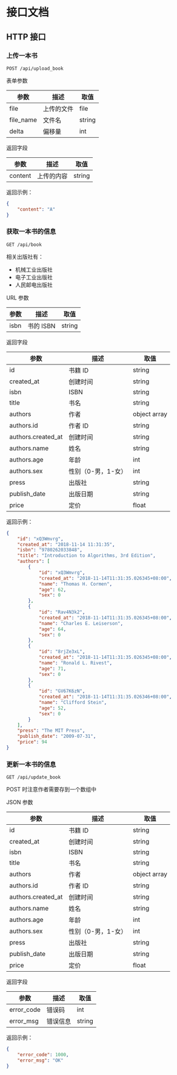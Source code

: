 # 接口文档

## HTTP 接口

### 上传一本书

`POST /api/upload_book`

表单参数

|参数|描述|取值|
|-------|--------|--------|
|file|上传的文件|file|
|file_name|文件名|string|
|delta|偏移量|int|

返回字段

|参数|描述|取值|
|-------|--------|--------|
|content|上传的内容|string|

返回示例：
```json
{
	"content": "A"
}
```


### 获取一本书的信息

`GET /api/book`

相关出版社有：
- 机械工业出版社
- 电子工业出版社
- 人民邮电出版社

URL 参数

|参数|描述|取值|
|-------|--------|--------|
|isbn|书的 ISBN|string|

返回字段

|参数|描述|取值|
|-------|--------|--------|
|id|书籍 ID|string|
|created_at|创建时间|string|
|isbn|ISBN|string|
|title|书名|string|
|authors|作者|object array|
|authors.id|作者 ID|string|
|authors.created_at|创建时间|string|
|authors.name|姓名|string|
|authors.age|年龄|int|
|authors.sex|性别（0-男，1-女）|int|
|press|出版社|string|
|publish_date|出版日期|string|
|price|定价|float|

返回示例：
```json
{
	"id": "xQ3Wmvrg",
	"created_at": "2018-11-14 11:31:35",
	"isbn": "9780262033848",
	"title": "Introduction to Algorithms, 3rd Edition",
	"authors": [
		{
			"id": "xQ3Wmvrg",
			"created_at": "2018-11-14T11:31:35.026345+08:00",
			"name": "Thomas H. Cormen",
			"age": 62,
			"sex": 0
		},
		{
			"id": "Rav4N3k2",
			"created_at": "2018-11-14T11:31:35.026345+08:00",
			"name": "Charles E. Leiserson",
			"age": 64,
			"sex": 0
		},
		{
			"id": "8rjZe3xL",
			"created_at": "2018-11-14T11:31:35.026345+08:00",
			"name": "Ronald L. Rivest",
			"age": 71,
			"sex": 0
		},
		{
			"id": "GV67K6zN",
			"created_at": "2018-11-14T11:31:35.026346+08:00",
			"name": "Clifford Stein",
			"age": 52,
			"sex": 0
		}
	],
	"press": "The MIT Press",
	"publish_date": "2009-07-31",
	"price": 94
}
```


### 更新一本书的信息

`GET /api/update_book`

POST 时注意作者需要存到一个数组中

JSON 参数

|参数|描述|取值|
|-------|--------|--------|
|id|书籍 ID|string|
|created_at|创建时间|string|
|isbn|ISBN|string|
|title|书名|string|
|authors|作者|object array|
|authors.id|作者 ID|string|
|authors.created_at|创建时间|string|
|authors.name|姓名|string|
|authors.age|年龄|int|
|authors.sex|性别（0-男，1-女）|int|
|press|出版社|string|
|publish_date|出版日期|string|
|price|定价|float|

返回字段

|参数|描述|取值|
|-------|--------|--------|
|error_code|错误码|int|
|error_msg|错误信息|string|

返回示例：
```json
{
	"error_code": 1000,
	"error_msg": "OK"
}
```
